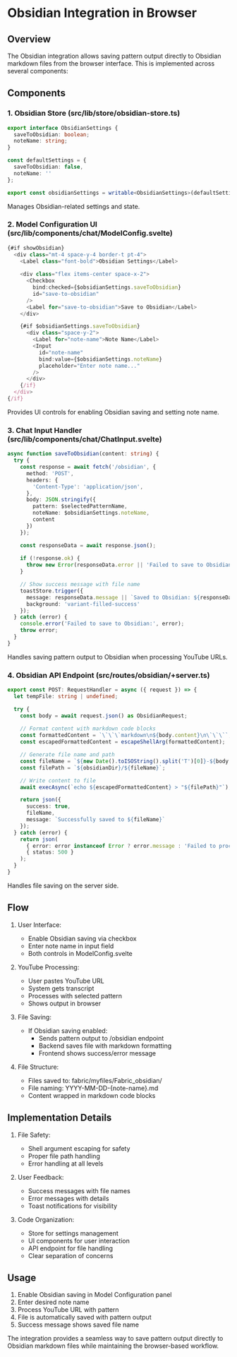 # Obsidian Integration in Browser

## Overview
The Obsidian integration allows saving pattern output directly to Obsidian markdown files from the browser interface. This is implemented across several components:

## Components

### 1. Obsidian Store (src/lib/store/obsidian-store.ts)
```typescript
export interface ObsidianSettings {
  saveToObsidian: boolean;
  noteName: string;
}

const defaultSettings = {
  saveToObsidian: false,
  noteName: ''
};

export const obsidianSettings = writable<ObsidianSettings>(defaultSettings);
```
Manages Obsidian-related settings and state.

### 2. Model Configuration UI (src/lib/components/chat/ModelConfig.svelte)
```typescript
{#if showObsidian}
  <div class="mt-4 space-y-4 border-t pt-4">
    <Label class="font-bold">Obsidian Settings</Label>
    
    <div class="flex items-center space-x-2">
      <Checkbox
        bind:checked={$obsidianSettings.saveToObsidian}
        id="save-to-obsidian"
      />
      <Label for="save-to-obsidian">Save to Obsidian</Label>
    </div>

    {#if $obsidianSettings.saveToObsidian}
      <div class="space-y-2">
        <Label for="note-name">Note Name</Label>
        <Input
          id="note-name"
          bind:value={$obsidianSettings.noteName}
          placeholder="Enter note name..."
        />
      </div>
    {/if}
  </div>
{/if}
```
Provides UI controls for enabling Obsidian saving and setting note name.

### 3. Chat Input Handler (src/lib/components/chat/ChatInput.svelte)
```typescript
async function saveToObsidian(content: string) {
  try {
    const response = await fetch('/obsidian', {
      method: 'POST',
      headers: {
        'Content-Type': 'application/json',
      },
      body: JSON.stringify({
        pattern: $selectedPatternName,
        noteName: $obsidianSettings.noteName,
        content
      })
    });

    const responseData = await response.json();
    
    if (!response.ok) {
      throw new Error(responseData.error || 'Failed to save to Obsidian');
    }

    // Show success message with file name
    toastStore.trigger({
      message: responseData.message || `Saved to Obsidian: ${responseData.fileName}`,
      background: 'variant-filled-success'
    });
  } catch (error) {
    console.error('Failed to save to Obsidian:', error);
    throw error;
  }
}
```
Handles saving pattern output to Obsidian when processing YouTube URLs.

### 4. Obsidian API Endpoint (src/routes/obsidian/+server.ts)
```typescript
export const POST: RequestHandler = async ({ request }) => {
  let tempFile: string | undefined;

  try {
    const body = await request.json() as ObsidianRequest;
    
    // Format content with markdown code blocks
    const formattedContent = `\`\`\`markdown\n${body.content}\n\`\`\``;
    const escapedFormattedContent = escapeShellArg(formattedContent);

    // Generate file name and path
    const fileName = `${new Date().toISOString().split('T')[0]}-${body.noteName}.md`;
    const filePath = `${obsidianDir}/${fileName}`;

    // Write content to file
    await execAsync(`echo ${escapedFormattedContent} > "${filePath}"`);

    return json({
      success: true,
      fileName,
      message: `Successfully saved to ${fileName}`
    });
  } catch (error) {
    return json(
      { error: error instanceof Error ? error.message : 'Failed to process request' },
      { status: 500 }
    );
  }
}
```
Handles file saving on the server side.

## Flow

1. User Interface:
   - Enable Obsidian saving via checkbox
   - Enter note name in input field
   - Both controls in ModelConfig.svelte

2. YouTube Processing:
   - User pastes YouTube URL
   - System gets transcript
   - Processes with selected pattern
   - Shows output in browser

3. File Saving:
   - If Obsidian saving enabled:
     - Sends pattern output to /obsidian endpoint
     - Backend saves file with markdown formatting
     - Frontend shows success/error message

4. File Structure:
   - Files saved to: fabric/myfiles/Fabric_obsidian/
   - File naming: YYYY-MM-DD-{note-name}.md
   - Content wrapped in markdown code blocks

## Implementation Details

1. File Safety:
   - Shell argument escaping for safety
   - Proper file path handling
   - Error handling at all levels

2. User Feedback:
   - Success messages with file names
   - Error messages with details
   - Toast notifications for visibility

3. Code Organization:
   - Store for settings management
   - UI components for user interaction
   - API endpoint for file handling
   - Clear separation of concerns

## Usage

1. Enable Obsidian saving in Model Configuration panel
2. Enter desired note name
3. Process YouTube URL with pattern
4. File is automatically saved with pattern output
5. Success message shows saved file name

The integration provides a seamless way to save pattern output directly to Obsidian markdown files while maintaining the browser-based workflow.
